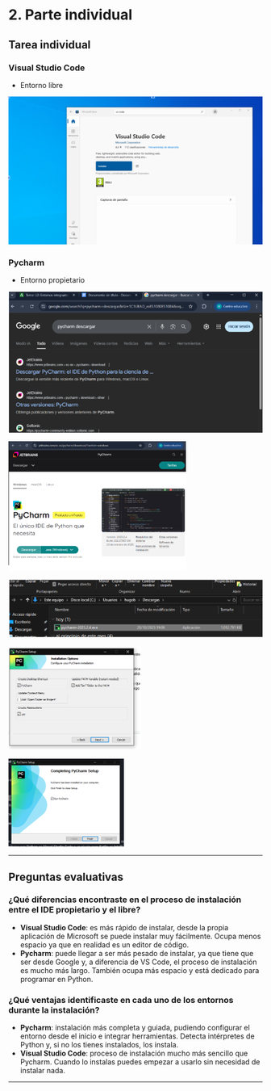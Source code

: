 # 2. Parte individual

## Tarea individual

### Visual Studio Code
- Entorno libre

![captura1](capturas/punto1_VSC.png)

### Pycharm
- Entorno propietario

![captura2](capturas/punto1_PC1.png)

![captura3](capturas/punto1_PC2.png)

![captura4](Capturas/punto1_PC3.png)

![captura5](capturas/punto1_PC4.png)

![captura6](Capturas/punto1_PC5.png)

---

## Preguntas evaluativas

### ¿Qué diferencias encontraste en el proceso de instalación entre el IDE propietario y el libre?

- **Visual Studio Code**: es más rápido de instalar, desde la propia aplicación de Microsoft se puede instalar muy fácilmente. Ocupa menos espacio ya que en realidad es un editor de código.
- **Pycharm**: puede llegar a ser más pesado de instalar, ya que tiene que ser desde Google y, a diferencia de VS Code, el proceso de instalación es mucho más largo. También ocupa más espacio y está dedicado para programar en Python.

### ¿Qué ventajas identificaste en cada uno de los entornos durante la instalación?

- **Pycharm**: instalación más completa y guiada, pudiendo configurar el entorno desde el inicio e integrar herramientas. Detecta intérpretes de Python y, si no los tienes instalados, los instala.
- **Visual Studio Code**: proceso de instalación mucho más sencillo que Pycharm. Cuando lo instalas puedes empezar a usarlo sin necesidad de instalar nada.

---
